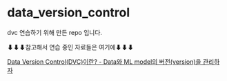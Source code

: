 # data_version_control

dvc 연습하기 위해 만든 repo 입니다.

⬇⬇⬇참고해서 연습 중인 자료들은 여기에⬇⬇⬇

[Data Version Control(DVC)이란? - Data와 ML model의 버전(version)을 관리하자](https://lsjsj92.tistory.com/573)

